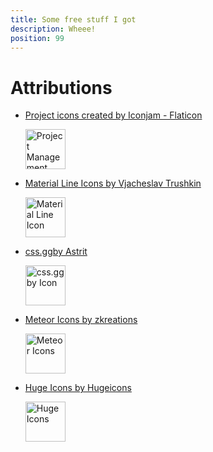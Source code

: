 ```yaml
---
title: Some free stuff I got
description: Wheee!
position: 99
---
```


# Attributions

- [Project icons created by Iconjam - Flaticon][1]

  <img src="/img/project-management.png" alt="Project Management Icon" width="64" height="64" />

- [Material Line Icons by Vjacheslav Trushkin][2]

  <img src="img/line-md--github-loop.svg" alt="Material Line Icon" width="64" height="64" />

- [css.ggby Astrit][3]

  <img src="/img/gg--attribution.svg" alt="css.ggby Icon" width="64" height="64" />

- [Meteor Icons by zkreations][4]

  <img src="/img/meteor-icons--discord.svg" alt="Meteor Icons" width="64" height="64" />

- [Huge Icons by Hugeicons][5]

  <img src="/img/hugeicons--promotion.svg" alt="Huge Icons" width="64" height="64" />

[1]: https://www.flaticon.com/free-icons/project
[2]: https://icon-sets.iconify.design/line-md/
[3]: https://icon-sets.iconify.design/gg/
[4]: https://icon-sets.iconify.design/meteor-icons/
[5]: https://icon-sets.iconify.design/hugeicons/
